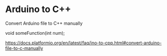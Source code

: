 # Arduino to C++
Convert Arduino file to C++ manually

void someFunction(int num);

https://docs.platformio.org/en/latest/faq/ino-to-cpp.html#convert-arduino-file-to-c-manually
